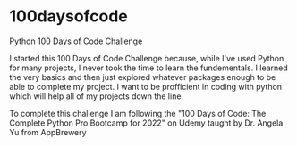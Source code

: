# 100daysofcode
Python 100 Days of Code Challenge

I started this 100 Days of Code Challenge because, while I've used Python for many projects, I never took the time to learn the fundementals. I learned the very
basics and then just explored whatever packages enough to be able to complete my project. I want to be profficient in coding with python which will help all of my 
projects down the line.

To complete this challenge I am following the "100 Days of Code: The Complete Python Pro Bootcamp for 2022" on Udemy taught by Dr. Angela Yu from AppBrewery
